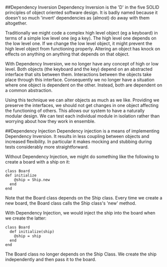 ##Dependency Inversion
Dependency Inversion is the 'D' in the five SOLID principles of object oriented software design. It is badly named because it doesn't so much 'invert' dependencies as (almost) do away with them altogether.

Traditionally we might code a complex high level object (eg a keyboard) in terms of a simple low level one (eg a key). The high level one depends on the low level one.  If we change the low level object, it might prevent the high level object from functioning properly. Altering an object has knock on effects on anything on anything that depends on that object.

With Dependency Inversion, we no longer have any concept of high or low level. Both objects (the keyboard and the key) depend on an abstracted interface that sits between them.  Interactions between the objects take place through this interface.  Consequently we no longer have a situation where one object is dependent on the other.  Instead, both are dependent on a common abstraction.  

Using this technique we can alter objects as much as we like. Providing we preserve the interfaces, we should not get changes in one object affecting the functioning of others. This allows our system to have a naturally modular design. We can test each individual module in isolation rather than worrying about how they work in ensemble.

##Dependency Injection
Dependency injection is a means of implementing Dependency Inversion. It results in less coupling between objects and increased flexibility. In particular it makes mocking and stubbing during tests considerably more straightforward.

Without Dependency Injection, we might do something like the following to create a board with a ship on it:

```
class Board
def initialize
    @ship = Ship.new
  end
end
```


Note that the Board class depends on the Ship class. Every time we create a new board, the Board class calls the Ship class's 'new' method.

With Dependency Injection, we would inject the ship into the board when we create the latter:

```
class Board
  def initialize(ship)
    @ship = ship
  end
end
```

The Board class no longer depends on the Ship Class. We create the ship independently and then pass it to the board.
